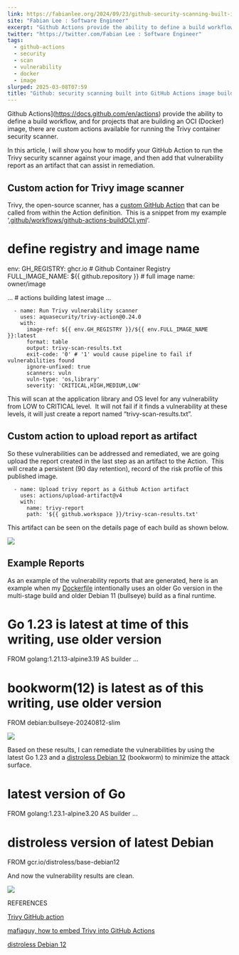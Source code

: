 ```yaml
---
link: https://fabianlee.org/2024/09/23/github-security-scanning-built-into-github-actions-image-build/
site: "Fabian Lee : Software Engineer"
excerpt: "Github Actions provide the ability to define a build workflow, and for projects that are building an OCI (Docker) image, there are custom actions available for running the Trivy container security scanner. In this article, I will show you how to modify your GitHub Action to run the Trivy security scanner against your image, and ... Github: security scanning built into GitHub Actions image build"
twitter: "https://twitter.com/Fabian Lee : Software Engineer"
tags:
  - github-actions
  - security
  - scan
  - vulnerability
  - docker
  - image
slurped: 2025-03-08T07:59
title: "Github: security scanning built into GitHub Actions image build"
---
```

Github Actions](https://docs.github.com/en/actions) provide the ability to define a build workflow, and for projects that are building an OCI (Docker) image, there are custom actions available for running the Trivy container security scanner.

In this article, I will show you how to modify your GitHub Action to run the Trivy security scanner against your image, and then add that vulnerability report as an artifact that can assist in remediation.

## Custom action for Trivy image scanner

Trivy, the open-source scanner, has a [custom GitHub Action](https://github.com/aquasecurity/trivy-action) that can be called from within the Action definition.  This is a snippet from my example ‘[.github/workflows/github-actions-buildOCI.yml](https://github.com/fabianlee/google-hello-app-logging-multiarch/blob/main/.github/workflows/github-actions-buildOCI.yml)‘.

# define registry and image name
env:
  GH_REGISTRY: ghcr.io # Github Container Registry
  FULL_IMAGE_NAME: ${{ github.repository }} # full image name: owner/image

...
      # actions building latest image
...

      - name: Run Trivy vulnerability scanner
        uses: aquasecurity/trivy-action@0.24.0
        with:
          image-ref: ${{ env.GH_REGISTRY }}/${{ env.FULL_IMAGE_NAME }}:latest
          format: table
          output: trivy-scan-results.txt
          exit-code: '0' # '1' would cause pipeline to fail if vulnerabilities found
          ignore-unfixed: true
          scanners: vuln
          vuln-type: 'os,library'
          severity: 'CRITICAL,HIGH,MEDIUM,LOW'

This will scan at the application library and OS level for any vulnerability from LOW to CRITICAL level.  It will not fail if it finds a vulnerability at these levels, it will just create a report named “trivy-scan-results.txt”.

## Custom action to upload report as artifact

So these vulnerabilities can be addressed and remediated, we are going upload the report created in the last step as an artifact to the Action.  This will create a persistent (90 day retention), record of the risk profile of this published image.

      - name: Upload trivy report as a Github Action artifact
        uses: actions/upload-artifact@v4
        with:
          name: trivy-report
          path: '${{ github.workspace }}/trivy-scan-results.txt'

This artifact can be seen on the details page of each build as shown below.

![](https://fabianlee.org/wp-content/uploads/2024/09/github-action-artifact.png)

## Example Reports

As an example of the vulnerability reports that are generated, here is an example when my [Dockerfile](https://github.com/fabianlee/google-hello-app-logging-multiarch/blob/main/Dockerfile) intentionally uses an older Go version in the multi-stage build and older Debian 11 (bullseye) build as a final runtime.

# Go 1.23 is latest at time of this writing, use older version
FROM golang:1.21.13-alpine3.19 AS builder
...
# bookworm(12) is latest as of this writing, use older version
FROM debian:bullseye-20240812-slim

![](https://fabianlee.org/wp-content/uploads/2024/09/trivy-github-scan-results-has-vuln.png)

Based on these results, I can remediate the vulnerabilities by using the latest Go 1.23 and a [distroless Debian 12](https://github.com/GoogleContainerTools/distroless) (bookworm) to minimize the attack surface.

# latest version of Go
FROM golang:1.23.1-alpine3.20 AS builder
...
# distroless version of latest Debian
FROM gcr.io/distroless/base-debian12

And now the vulnerability results are clean.

![](https://fabianlee.org/wp-content/uploads/2024/09/trivy-github-scan-results-clean.png)

REFERENCES

[Trivy GitHub action](https://github.com/aquasecurity/trivy-action)

[mafiaguy, how to embed Trivy into GitHub Actions](https://mafiaguy.medium.com/how-to-embed-trivy-into-github-actions-d702162297f5)

[distroless Debian 12](https://github.com/GoogleContainerTools/distroless)